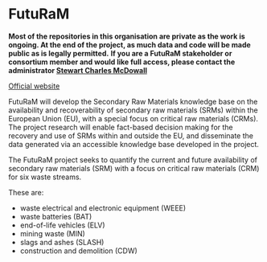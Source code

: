 # FutuRaM

**Most of the repositories in this organisation are private as the work is ongoing. At the end of the project, as much data and code will be made public as is legally permitted.**
**If you are a FutuRaM stakeholder or consortium member and would like full access, please contact the administrator [Stewart Charles McDowall](s.c.mcdowall@cml.leidenuniv.nl)**


[Official website](https://www.futuram.eu)

FutuRaM will develop the Secondary Raw Materials knowledge base on the availability and recoverability of secondary raw materials (SRMs) within the European Union (EU), with a special focus on critical raw materials (CRMs). The project research will enable fact-based decision making for the recovery and use of SRMs within and outside the EU, and disseminate the data generated via an accessible knowledge base developed in the project.

The FutuRaM project seeks to quantify the current and future availability of secondary raw materials
(SRM) with a focus on critical raw materials (CRM) for six waste streams.

These are:

- waste electrical and electronic equipment (WEEE)  
- waste batteries (BAT)  
- end-of-life vehicles (ELV)  
- mining waste (MIN)  
- slags and ashes (SLASH)  
- construction and demolition (CDW)  
